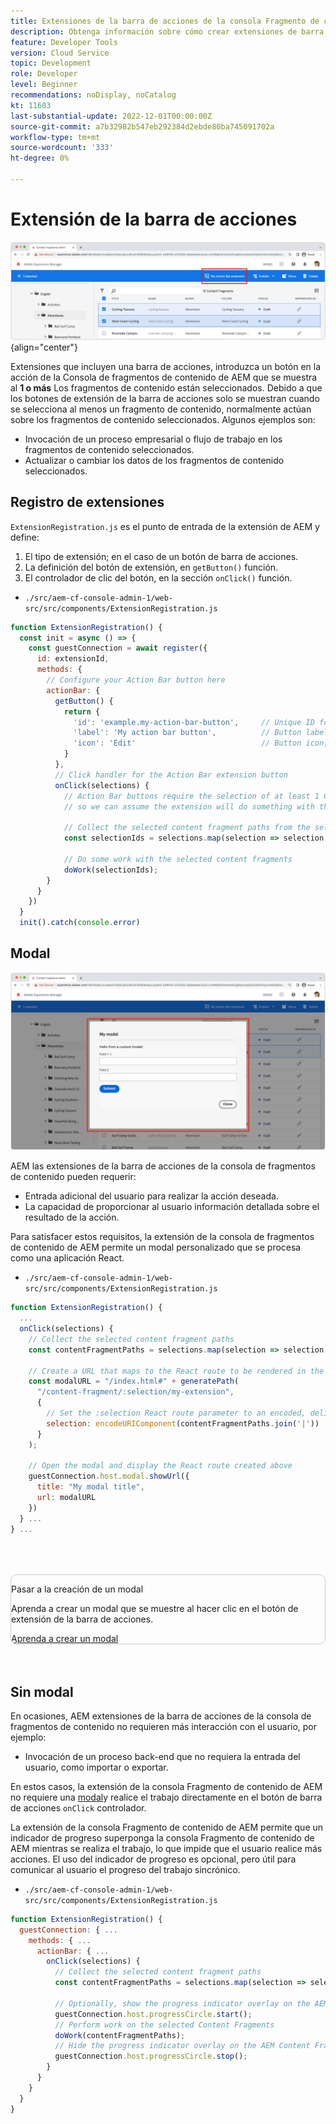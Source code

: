 ```yaml
---
title: Extensiones de la barra de acciones de la consola Fragmento de contenido de AEM
description: Obtenga información sobre cómo crear extensiones de barra de acciones de la consola Fragmento de contenido AEM.
feature: Developer Tools
version: Cloud Service
topic: Development
role: Developer
level: Beginner
recommendations: noDisplay, noCatalog
kt: 11603
last-substantial-update: 2022-12-01T00:00:00Z
source-git-commit: a7b32982b547eb292384d2ebde80ba745091702a
workflow-type: tm+mt
source-wordcount: '333'
ht-degree: 0%

---
```



# Extensión de la barra de acciones

![Extensión de la barra de acciones](./assets/action-bar/action-bar.png){align="center"}

Extensiones que incluyen una barra de acciones, introduzca un botón en la acción de la Consola de fragmentos de contenido de AEM que se muestra al __1 o más__ Los fragmentos de contenido están seleccionados. Debido a que los botones de extensión de la barra de acciones solo se muestran cuando se selecciona al menos un fragmento de contenido, normalmente actúan sobre los fragmentos de contenido seleccionados. Algunos ejemplos son:

+ Invocación de un proceso empresarial o flujo de trabajo en los fragmentos de contenido seleccionados.
+ Actualizar o cambiar los datos de los fragmentos de contenido seleccionados.

## Registro de extensiones

`ExtensionRegistration.js` es el punto de entrada de la extensión de AEM y define:

1. El tipo de extensión; en el caso de un botón de barra de acciones.
1. La definición del botón de extensión, en `getButton()` función.
1. El controlador de clic del botón, en la sección `onClick()` función.

+ `./src/aem-cf-console-admin-1/web-src/src/components/ExtensionRegistration.js`

```javascript
function ExtensionRegistration() {
  const init = async () => {
    const guestConnection = await register({
      id: extensionId,
      methods: {
        // Configure your Action Bar button here
        actionBar: {
          getButton() {
            return {
              'id': 'example.my-action-bar-button',     // Unique ID for the button
              'label': 'My action bar button',          // Button label 
              'icon': 'Edit'                            // Button icon; get name from: https://spectrum.adobe.com/page/icons/ (Remove spaces, keep uppercase)
            }
          },
          // Click handler for the Action Bar extension button
          onClick(selections) {
            // Action Bar buttons require the selection of at least 1 Content Fragment, 
            // so we can assume the extension will do something with these selections

            // Collect the selected content fragment paths from the selections parameter
            const selectionIds = selections.map(selection => selection.id);
            
            // Do some work with the selected content fragments
            doWork(selectionIds);          
        }
      }
    })
  }
  init().catch(console.error)
```

## Modal

![Modal](./assets/modal/modal.png)

AEM las extensiones de la barra de acciones de la consola de fragmentos de contenido pueden requerir:

+ Entrada adicional del usuario para realizar la acción deseada.
+ La capacidad de proporcionar al usuario información detallada sobre el resultado de la acción.

Para satisfacer estos requisitos, la extensión de la consola de fragmentos de contenido de AEM permite un modal personalizado que se procesa como una aplicación React.

+ `./src/aem-cf-console-admin-1/web-src/src/components/ExtensionRegistration.js`

```javascript
function ExtensionRegistration() {
  ...
  onClick(selections) {
    // Collect the selected content fragment paths 
    const contentFragmentPaths = selections.map(selection => selection.id);

    // Create a URL that maps to the React route to be rendered in the modal 
    const modalURL = "/index.html#" + generatePath(
      "/content-fragment/:selection/my-extension",
      {
        // Set the :selection React route parameter to an encoded, delimited list of paths of the selected content fragments
        selection: encodeURIComponent(contentFragmentPaths.join('|'))
      }
    );

    // Open the modal and display the React route created above
    guestConnection.host.modal.showUrl({
      title: "My modal title",
      url: modalURL
    })     
  } ...     
} ...
```

<div class="column is-8-desktop is-full-mobile is-half-tablet" style="
    border: solid 1px #ccc;
    border-radius: 10px;
    margin: 4rem auto;
">
  <div class="is-flex is-padded-small is-padded-big-mobile">
    <div>
      <p class="has-text-weight-bold is-size-36 is-size-27-touch is-margin-bottom-big has-text-blackest">Pasar a la creación de un modal</p>
      <p class="has-text-blackest">Aprenda a crear un modal que se muestre al hacer clic en el botón de extensión de la barra de acciones.</p>
      <div class="has-align-start is-margin-top-big">
        <a href="./modal.md" target="_blank" class="spectrum-Button spectrum-Button--outline spectrum-Button--primary spectrum-Button--sizeM">
          <span class="spectrum-Button-label has-no-wrap has-text-weight-bold" title="Aprenda a crear un modal">Aprenda a crear un modal</span>
        </a>
      </div>
    </div>
  </div>
</div>

## Sin modal

En ocasiones, AEM extensiones de la barra de acciones de la consola de fragmentos de contenido no requieren más interacción con el usuario, por ejemplo:

+ Invocación de un proceso back-end que no requiera la entrada del usuario, como importar o exportar.

En estos casos, la extensión de la consola Fragmento de contenido de AEM no requiere una [modal](#modal)y realice el trabajo directamente en el botón de barra de acciones `onClick` controlador.

La extensión de la consola Fragmento de contenido de AEM permite que un indicador de progreso superponga la consola Fragmento de contenido de AEM mientras se realiza el trabajo, lo que impide que el usuario realice más acciones. El uso del indicador de progreso es opcional, pero útil para comunicar al usuario el progreso del trabajo sincrónico.

+ `./src/aem-cf-console-admin-1/web-src/src/components/ExtensionRegistration.js`

```javascript
function ExtensionRegistration() {
  guestConnection: { ...
    methods: { ...
      actionBar: { ...
        onClick(selections) {
          // Collect the selected content fragment paths 
          const contentFragmentPaths = selections.map(selection => selection.id);

          // Optionally, show the progress indicator overlay on the AEM Content Fragment console
          guestConnection.host.progressCircle.start();
          // Perform work on the selected Content Fragments
          doWork(contentFragmentPaths);
          // Hide the progress indicator overlay on the AEM Content Fragment console when the work is done
          guestConnection.host.progressCircle.stop();
        }
      }
    }
  }
}
```

